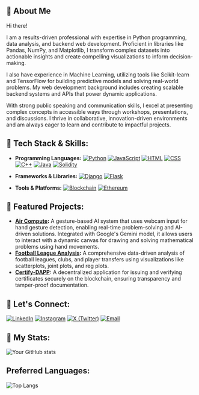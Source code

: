 

## 👋 About Me

Hi there! 

I am a results-driven professional with expertise in Python programming, data analysis, and backend web development. Proficient in libraries like Pandas, NumPy, and Matplotlib, I transform complex datasets into actionable insights and create compelling visualizations to inform decision-making.  

I also have experience in Machine Learning, utilizing tools like Scikit-learn and TensorFlow for building predictive models and solving real-world problems. My web development background includes creating scalable backend systems and APIs that power dynamic applications.  

With strong public speaking and communication skills, I excel at presenting complex concepts in accessible ways through workshops, presentations, and discussions. I thrive in collaborative, innovation-driven environments and am always eager to learn and contribute to impactful projects.  

## 🔧 Tech Stack & Skills:
- **Programming Languages:** [![Python](https://img.shields.io/badge/Python-3776AB?style=flat&logo=python&logoColor=white)](https://www.python.org)
[![JavaScript](https://img.shields.io/badge/JavaScript-F7DF1E?style=flat&logo=javascript&logoColor=black)](https://developer.mozilla.org/en-US/docs/Web/JavaScript) [![HTML](https://img.shields.io/badge/HTML5-E34F26?style=flat&logo=html5&logoColor=white)](https://developer.mozilla.org/en-US/docs/Web/HTML)
[![CSS](https://img.shields.io/badge/CSS3-1572B6?style=flat&logo=css3&logoColor=white)](https://developer.mozilla.org/en-US/docs/Web/CSS)
[![C++](https://img.shields.io/badge/C++-00599C?style=flat&logo=c%2B%2B&logoColor=white)](https://isocpp.org/)
[![Java](https://img.shields.io/badge/Java-007396?style=flat&logo=java&logoColor=white)](https://www.oracle.com/java/)
[![Solidity](https://img.shields.io/badge/Solidity-363636?style=flat&logo=solidity&logoColor=white)](https://soliditylang.org/)

- **Frameworks & Libraries:** [![Django](https://img.shields.io/badge/Django-092E20?style=flat&logo=django&logoColor=white)](https://www.djangoproject.com)
[![Flask](https://img.shields.io/badge/Flask-000000?style=flat&logo=flask&logoColor=white)](https://flask.palletsprojects.com/)   
- **Tools & Platforms:** [![Blockchain](https://img.shields.io/badge/Blockchain-121D33?style=flat&logo=ethereum&logoColor=white)](https://ethereum.org/) [![Ethereum](https://img.shields.io/badge/Ethereum-3C3C3D?style=flat&logo=ethereum&logoColor=white)](https://ethereum.org)

## 🌟 Featured Projects:
- **[Air Compute](https://github.com/Madhuj275/Air-Compute):** A gesture-based AI system that uses webcam input for hand gesture detection, enabling real-time problem-solving and AI-driven solutions. Integrated with Google's Gemini model, it allows users to interact with a dynamic canvas for drawing and solving mathematical problems using hand movements.
-  **[Football League Analysis](https://github.com/Madhuj275/Football-league-analysis):** A comprehensive data-driven analysis of football leagues, clubs, and player transfers using visualizations like scatterplots, joint plots, and reg plots.
- **[Certify-DAPP](https://github.com/Madhuj275/Certify-DAPP):** A decentralized application for issuing and verifying certificates securely on the blockchain, ensuring transparency and tamper-proof documentation.  

## 🚀 Let's Connect:

[![LinkedIn](https://img.shields.io/badge/LinkedIn-0077B5?style=flat&logo=linkedin&logoColor=white)](https://www.linkedin.com/in/madhuj-agrawal-8491b328b/)  [![Instagram](https://img.shields.io/badge/Instagram-E4405F?style=flat&logo=instagram&logoColor=white)](https://www.instagram.com/madhuj2705/)  [![X (Twitter)](https://img.shields.io/badge/X-000000?style=flat&logo=x&logoColor=white)](https://twitter.com/madhujsays)  [![Email](https://img.shields.io/badge/Email-D14836?style=flat&logo=gmail&logoColor=white)](mailto:madhuj.2004@yahoo.com)

## 🚀 My Stats:

![Your GitHub stats](https://github-readme-stats.vercel.app/api?username=Madhuj275&show_icons=true&theme=radical)

## Preferred Languages:

![Top Langs](https://github-readme-stats.vercel.app/api/top-langs/?username=Madhuj275&layout=compact)






<!--
**Madhuj275/Madhuj275** is a ✨ _special_ ✨ repository because its `README.md` (this file) appears on your GitHub profile.

Here are some ideas to get you started:

- 🔭 I’m currently working on ...
- 🌱 I’m currently learning ...
- 👯 I’m looking to collaborate on ...
- 🤔 I’m looking for help with ...
- 💬 Ask me about ...
- 📫 How to reach me: ...
- 😄 Pronouns: ...
- ⚡ Fun fact: ...
-->
